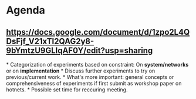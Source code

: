 # Agenda
## https://docs.google.com/document/d/1zpo2L4QDsFjf_V21xTI2QAG2y8-9bYmtzU9GLIqAF0Y/edit?usp=sharing
\* Categorization of experiments based on constraint: On **system/networks** or on **implementation**
\* Discuss further experiments to try on previous/current work.
\* What's more important: general concepts or comprehensiveness of experiments if first submit as workshop paper on hotnets.
\* Possible set time for reccuring meeting.
